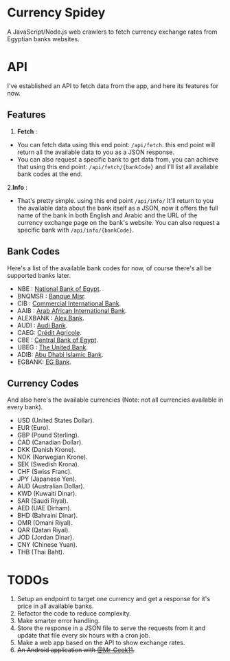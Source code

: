 # Currency Spidey

A JavaScript/Node.js web crawlers to fetch currency exchange rates from Egyptian banks websites.

# API

I've established an API to fetch data from the app, and here its features for now.

## Features

1. **Fetch** :

* You can fetch data using this end point: ```/api/fetch```.
this end point will return all the available data to you as a JSON response.
* You can also request a specific bank to get data from, you can achieve that using this end point: ```/api/fetch/{bankCode}``` and I'll list all available bank codes at the end.

2.**Info** :

* That's pretty simple. using this end point ```/api/info/``` It'll return to you the available data about the bank itself as a JSON, now it offers the full name of the bank in both English and Arabic and the URL of the currency exchange page on the bank's website. You can also request a specific bank with ```/api/info/{bankCode}```.

## Bank Codes

Here's a list of the available bank codes for now, of course there's all be supported banks later.

* NBE : [National Bank of Egypt](https://www.nbe.com.eg/en/ExchangeRate.aspx).
* BNQMSR : [Banque Misr](http://www.banquemisr.com/en/exchangerates).
* CIB : [Commercial International Bank](https://www.cibeg.com/English/Pages/CIBCurrencies.aspx).
* AAIB : [Arab African International Bank](https://aaib.com/en/rates).
* ALEXBANK : [Alex Bank](https://www.alexbank.com/En/Home/exchangerates).
* AUDI : [Audi Bank](http://www.bankaudi.com.eg/egypt/fx-rates).
* CAEG: [Crédit Agricole](https://www.ca-egypt.com/en/digital-services).
* CBE : [Central Bank of Egypt](https://www.cbe.org.eg/en/EconomicResearch/Statistics/Pages/OfficialRatesListing.aspx).
* UBEG : [The United Bank](https://www.theubeg.com/ub-services/foreign-currency-exchange).
* ADIB: [Abu Dhabi Islamic Bank](https://www.adib.eg/Foreign-Currencies).
* EGBANK: [EG Bank](https://www.eg-bank.com/En/ExchangeRate).

## Currency Codes

And also here's the available currencies (Note: not all currencies available in every bank).

* USD (United States Dollar).
* EUR (Euro).
* GBP (Pound Sterling).
* CAD (Canadian Dollar).
* DKK (Danish Krone).
* NOK (Norwegian Krone).
* SEK (Swedish Krona).
* CHF (Swiss Franc).
* JPY (Japanese Yen).
* AUD (Australian Dollar).
* KWD (Kuwaiti Dinar).
* SAR (Saudi Riyal).
* AED (UAE Dirham).
* BHD (Bahraini Dinar).
* OMR (Omani Riyal).
* QAR (Qatari Riyal).
* JOD (Jordan Dinar).
* CNY (Chinese Yuan).
* THB (Thai Baht).

# TODOs

1. Setup an endpoint to target one currency and get a response for it's price in all available banks.
2. Refactor the code to reduce complexity.
3. Make smarter error handling.
4. Store the response in a JSON file to serve the requests from it and update that file every six hours with a cron job.
5. Make a web app based on the API to show exchange rates.
6. ~~An Android application with [@Mr-Geek11](https://github.com/Mr-Geek11).~~